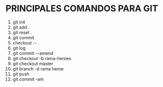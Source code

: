 # PRINCIPALES COMANDOS PARA GIT

1. git init
2. git add .
3. git reset .
4. git commit 
5. checkout -- .
6. git log
7. git commit --amend
8. git checkout -b rama-heroes
9. git checkout master
10. git branch -d rama heroe
11. git push
12. git commit -am 